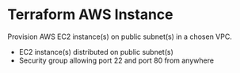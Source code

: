 # Terraform AWS Instance

Provision AWS EC2 instance(s) on public subnet(s) in a chosen VPC.

* EC2 instance(s) distributed on public subnet(s)
* Security group allowing port 22 and port 80 from anywhere
